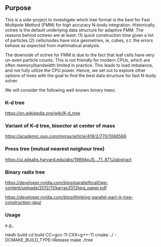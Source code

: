 ## Purpose
This is a side-project to investigate which tree format is the best for Fast
Multipole Method (FMM) for high accuracy N-body integration. Historically,
octree is the default underlying data structure for adaptive FMM. The reasons
behind octrees are at least: (1) quick construction time given a list of particles (2) cells/nodes have nice geometries, ie, cubes, s.t. the errors behave as expected from mathmatical analysis.

The downside of octree for FMM is due to the fact that leaf cells have very un-even particle counts. This is not friendly for modern CPUs, which are often memory/bandwidth limited in practice. This leads to load imbalance, and not fully utilize the CPU power. Hence, we set out to explore other options of trees with the goal to find the best data structure for fast N-body solver.

We will consider the following well-known *binary* trees:

### K-d tree

https://en.wikipedia.org/wiki/K-d_tree

### Variant of K-d tree, bisector at center of mass
https://academic.oup.com/mnras/article/418/2/770/1068566

### Press tree (mutual nearest neighour tree)

https://ui.adsabs.harvard.edu/abs/1989ApJS...71..871J/abstract

### Binary radix tree

https://developer.nvidia.com/blog/parallelforall/wp-content/uploads/2012/11/karras2012hpg_paper.pdf

https://developer.nvidia.com/blog/thinking-parallel-part-iii-tree-construction-gpu/

### Usage
e.g.,

mkdir build
cd build
CC=gcc-11 CXX=g++-11 cmake ../ -DCMAKE_BUILD_TYPE=Release
make
./tree